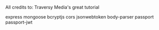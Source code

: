 All credits to: Traversy Media's great tutorial

express
mongoose
bcryptjs
cors
jsonwebtoken
body-parser
passport
passport-jwt
